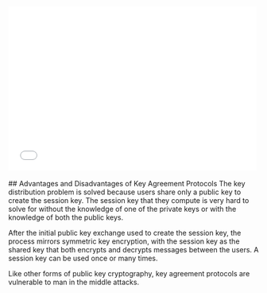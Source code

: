 

<div>
  <iframe src="//player.vimeo.com/video/222886876" width="500" height="330" frameborder="0" webkitallowfullscreen mozallowfullscreen allowfullscreen></iframe>
</div>

<br>
## Advantages and Disadvantages of Key Agreement Protocols
The key distribution problem is solved because users share only a public key to create the session key. The session key that they compute is very hard to solve for without the knowledge of one of the private keys or with the knowledge of both the public keys.

After the initial public key exchange used to create the session key, the process mirrors symmetric key encryption, with the session key as the shared key that both encrypts and decrypts messages between the users. A session key can be used once or many times.

Like other forms of public key cryptography, key agreement protocols are vulnerable to man in the middle attacks. 

